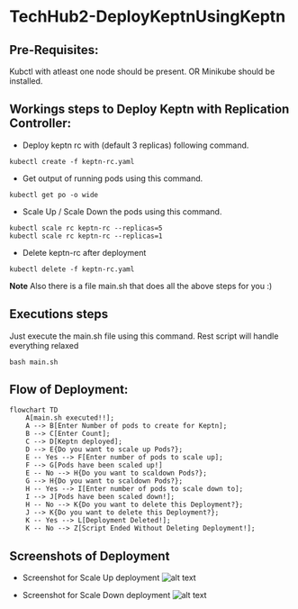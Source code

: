 # TechHub2-DeployKeptnUsingKeptn

## Pre-Requisites:
Kubctl with atleast one node should be present. OR Minikube should be installed.

## Workings steps to Deploy Keptn with Replication Controller:

- Deploy keptn rc with (default 3 replicas) following command.
```
kubectl create -f keptn-rc.yaml
```

- Get output of running pods using this command.
```
kubectl get po -o wide
```

- Scale Up / Scale Down the pods using this command.
```
kubectl scale rc keptn-rc --replicas=5
kubectl scale rc keptn-rc --replicas=1
```

- Delete keptn-rc after deployment
```
kubectl delete -f keptn-rc.yaml
```
**Note** Also there is a file main.sh that does all the above steps for you :)

## Executions steps
Just execute the main.sh file using this command. Rest script will handle everything relaxed

```
bash main.sh
```

## Flow of Deployment:
```mermaid
flowchart TD
    A[main.sh executed!!];
    A --> B[Enter Number of pods to create for Keptn];
    B --> C[Enter Count];
    C --> D[Keptn deployed];
    D --> E{Do you want to scale up Pods?};
    E -- Yes --> F[Enter number of pods to scale up];
    F --> G[Pods have been scaled up!]
    E -- No --> H{Do you want to scaldown Pods?};
    G --> H{Do you want to scaldown Pods?};
    H -- Yes --> I[Enter number of pods to scale down to];
    I --> J[Pods have been scaled down!];
    H -- No --> K{Do you want to delete this Deployment?};
    J --> K{Do you want to delete this Deployment?};
    K -- Yes --> L[Deployment Deleted!];
    K -- No --> Z[Script Ended Without Deleting Deployment!];
```

## Screenshots of Deployment
- Screenshot for Scale Up deployment
![alt text](https://i.ibb.co/ypvjQZ0/Techhub2.png)

- Screenshot for Scale Down deployment
![alt text](https://i.ibb.co/LngN1Dx/techhub2-1.png)